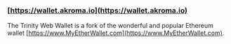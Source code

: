 ### [https://wallet.akroma.io](https://wallet.akroma.io)

The Trinity Web Wallet is a fork of the wonderful and popular Ethereum wallet [https://www.MyEtherWallet.com](https://www.MyEtherWallet.com).